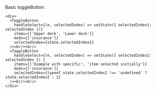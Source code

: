 Basic toggleButton:

    <div>
      <ToggleButton
        handleSelect={(e, selectedIndex) => setState({ selectedIndex1: selectedIndex })}
        items={['Upper deck', 'Lower deck']}
        mods={['insurance']}
        selectedIndex={state.selectedIndex1}
      /><br/><br/>
      <ToggleButton
        handleSelect={(e, selectedIndex) => setState({ selectedIndex2: selectedIndex }) }
        items={['Example with specific', 'item selected initially']}
        mods={['insurance']}
        selectedIndex={typeof state.selectedIndex2 !== 'undefined' ? state.selectedIndex2 : 1}
      /><br/><br/>
    </div>
